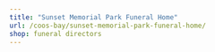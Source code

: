 ```yaml
---
title: "Sunset Memorial Park Funeral Home"
url: /coos-bay/sunset-memorial-park-funeral-home/
shop: funeral directors
---
```

